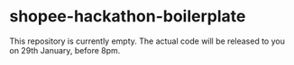 # shopee-hackathon-boilerplate
This repository is currently empty. The actual code will be released to you on 29th January, before 8pm.
